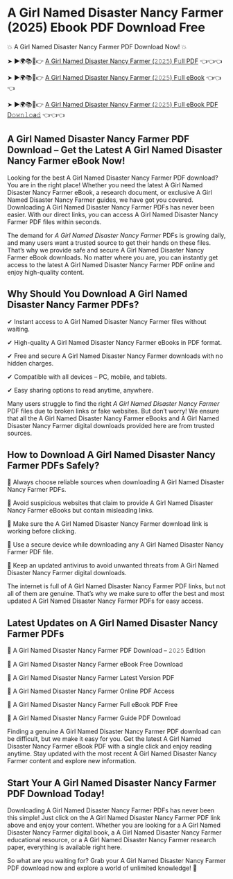 # A Girl Named Disaster Nancy Farmer (2025) Ebook PDF Download Free

💥 A Girl Named Disaster Nancy Farmer PDF Download Now! 💥

➤ ►🌍📚📱👉 [A Girl Named Disaster Nancy Farmer (𝟸𝟶𝟸𝟻) F𝚞ll PDF](https://getpdf.xyz/a-girl-named-disaster-nancy-farmer) 👈👈👈


➤ ►🌍📚📱👉 [A Girl Named Disaster Nancy Farmer (𝟸𝟶𝟸𝟻) F𝚞ll eBook](https://getpdf.xyz/a-girl-named-disaster-nancy-farmer) 👈👈👈


➤ ►🌍📚📱👉 [A Girl Named Disaster Nancy Farmer (𝟸𝟶𝟸𝟻) F𝚞ll eBook PDF D𝚘𝚠𝚗𝚕𝚘a𝚍](https://getpdf.xyz/a-girl-named-disaster-nancy-farmer) 👈👈👈


## A Girl Named Disaster Nancy Farmer PDF Download – Get the Latest A Girl Named Disaster Nancy Farmer eBook Now!

Looking for the best A Girl Named Disaster Nancy Farmer PDF download? You are in the right place! Whether you need the latest A Girl Named Disaster Nancy Farmer eBook, a research document, or exclusive A Girl Named Disaster Nancy Farmer guides, we have got you covered. Downloading A Girl Named Disaster Nancy Farmer PDFs has never been easier. With our direct links, you can access A Girl Named Disaster Nancy Farmer PDF files within seconds.

The demand for *A Girl Named Disaster Nancy Farmer* PDFs is growing daily, and many users want a trusted source to get their hands on these files. That’s why we provide safe and secure A Girl Named Disaster Nancy Farmer eBook downloads. No matter where you are, you can instantly get access to the latest A Girl Named Disaster Nancy Farmer PDF online and enjoy high-quality content.

## Why Should You Download A Girl Named Disaster Nancy Farmer PDFs?

✔ Instant access to A Girl Named Disaster Nancy Farmer files without waiting.

✔ High-quality A Girl Named Disaster Nancy Farmer eBooks in PDF format.

✔ Free and secure A Girl Named Disaster Nancy Farmer downloads with no hidden charges.

✔ Compatible with all devices – PC, mobile, and tablets.

✔ Easy sharing options to read anytime, anywhere.

Many users struggle to find the right *A Girl Named Disaster Nancy Farmer* PDF files due to broken links or fake websites. But don’t worry! We ensure that all the A Girl Named Disaster Nancy Farmer eBooks and A Girl Named Disaster Nancy Farmer digital downloads provided here are from trusted sources.

## How to Download A Girl Named Disaster Nancy Farmer PDFs Safely?

📌 Always choose reliable sources when downloading A Girl Named Disaster Nancy Farmer PDFs.

📌 Avoid suspicious websites that claim to provide A Girl Named Disaster Nancy Farmer eBooks but contain misleading links.

📌 Make sure the A Girl Named Disaster Nancy Farmer download link is working before clicking.

📌 Use a secure device while downloading any A Girl Named Disaster Nancy Farmer PDF file.

📌 Keep an updated antivirus to avoid unwanted threats from A Girl Named Disaster Nancy Farmer digital downloads.

The internet is full of A Girl Named Disaster Nancy Farmer PDF links, but not all of them are genuine. That’s why we make sure to offer the best and most updated A Girl Named Disaster Nancy Farmer PDFs for easy access.

## Latest Updates on A Girl Named Disaster Nancy Farmer PDFs

🔹 A Girl Named Disaster Nancy Farmer PDF Download – 𝟸𝟶𝟸𝟻 Edition

🔹 A Girl Named Disaster Nancy Farmer eBook Free Download

🔹 A Girl Named Disaster Nancy Farmer Latest Version PDF

🔹 A Girl Named Disaster Nancy Farmer Online PDF Access

🔹 A Girl Named Disaster Nancy Farmer Full eBook PDF Free

🔹 A Girl Named Disaster Nancy Farmer Guide PDF Download

Finding a genuine A Girl Named Disaster Nancy Farmer PDF download can be difficult, but we make it easy for you. Get the latest A Girl Named Disaster Nancy Farmer eBook PDF with a single click and enjoy reading anytime. Stay updated with the most recent A Girl Named Disaster Nancy Farmer content and explore new information.

## Start Your A Girl Named Disaster Nancy Farmer PDF Download Today!

Downloading A Girl Named Disaster Nancy Farmer PDFs has never been this simple! Just click on the A Girl Named Disaster Nancy Farmer PDF link above and enjoy your content. Whether you are looking for a A Girl Named Disaster Nancy Farmer digital book, a A Girl Named Disaster Nancy Farmer educational resource, or a A Girl Named Disaster Nancy Farmer research paper, everything is available right here.

So what are you waiting for? Grab your A Girl Named Disaster Nancy Farmer PDF download now and explore a world of unlimited knowledge! 🚀